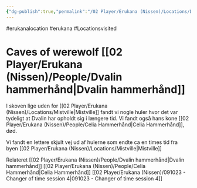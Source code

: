 ```yaml
---
{"dg-publish":true,"permalink":"/02 Player/Erukana (Nissen)/Locations/Dvalin Werewolf caves/"}
---
```


#erukanalocation #erukana #Locationsvisited 

# Caves of werewolf [[02 Player/Erukana (Nissen)/People/Dvalin hammerhånd\|Dvalin hammerhånd]] 

I skoven lige uden for [[02 Player/Erukana (Nissen)/Locations/Mistville\|Mistville]] fandt vi nogle huler hvor det var tydeligt at Dvalin har opholdt sig i længere tid. 
Vi fandt også hans kone [[02 Player/Erukana (Nissen)/People/Celia Hammerhånd\|Celia Hammerhånd]], død. 

Vi fandt en lettere skjult vej ud af hulerne som endte ca en times tid fra byen [[02 Player/Erukana (Nissen)/Locations/Mistville\|Mistville]] 


Relateret
[[02 Player/Erukana (Nissen)/People/Dvalin hammerhånd\|Dvalin hammerhånd]]
[[02 Player/Erukana (Nissen)/People/Celia Hammerhånd\|Celia Hammerhånd]] 
[[02 Player/Erukana (Nissen)/091023 - Changer of time session 4\|091023 - Changer of time session 4]]
